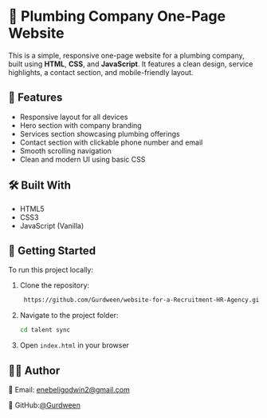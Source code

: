 # 🚿 Plumbing Company One-Page Website

This is a simple, responsive one-page website for a plumbing company, built using **HTML**, **CSS**, and **JavaScript**. It features a clean design, service highlights, a contact section, and mobile-friendly layout.

## 🔧 Features

- Responsive layout for all devices
- Hero section with company branding
- Services section showcasing plumbing offerings
- Contact section with clickable phone number and email
- Smooth scrolling navigation
- Clean and modern UI using basic CSS

## 🛠️ Built With

- HTML5
- CSS3
- JavaScript (Vanilla)

## 🚀 Getting Started

To run this project locally:

1. Clone the repository:
   ```bash
    https://github.com/Gurdween/website-for-a-Recruitment-HR-Agency.git
   
2. Navigate to the project folder:
   ```bash
   cd talent sync
3. Open `index.html` in your browser

## 👨‍💻 Author

📧 Email: enebeligodwin2@gmail.com

🐙 GitHub:[@Gurdween](https://github.com/Gurdween)
